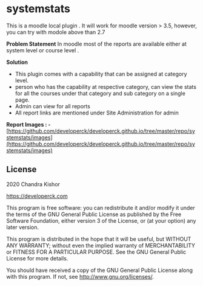 

# systemstats #
This is a moodle local plugin . It will work for moodle  version > 3.5, however, you can try with modole above than 2.7

**Problem Statement**
In moodle most of the reports are available either at system level or course level .

**Solution**
* This plugin comes with a capability that can be assigned at category level.
* person who has the capability at respective category, can view the stats for all the courses under that category and sub category on a single page. 
* Admin can view for all  reports
* All report links are mentioned under Site Administration for admin 


**Report Images : -**
[https://github.com/developerck/developerck.github.io/tree/master/repo/systemstats/images](https://github.com/developerck/developerck.github.io/tree/master/repo/systemstats/images)

## License ##

2020 
Chandra Kishor

https://developerck.com

This program is free software: you can redistribute it and/or modify it under
the terms of the GNU General Public License as published by the Free Software
Foundation, either version 3 of the License, or (at your option) any later
version.

This program is distributed in the hope that it will be useful, but WITHOUT ANY
WARRANTY; without even the implied warranty of MERCHANTABILITY or FITNESS FOR A
PARTICULAR PURPOSE.  See the GNU General Public License for more details.

You should have received a copy of the GNU General Public License along with
this program.  If not, see <http://www.gnu.org/licenses/>.

